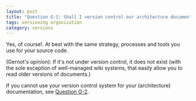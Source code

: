 ```yaml
---
layout: post
title: "Question G-1: Shall I version control our architecture documentation?"
tags: versioning organization
category: versions
---
```


Yes, of course!. At best with the same strategy, processes and tools you use for your source code.

(Gernot's opinion): If it's not under version control, it does not exist (with the sole exception of well-managed wiki systems, that easily allow you to read older versions of documents.)

If you cannot use your version control system for your
(architecture) documentation, see [Question G-2](#q-G-2).
